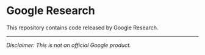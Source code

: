 # Google Research

This repository contains code released by Google Research.

---

*Disclaimer: This is not an official Google product.*
